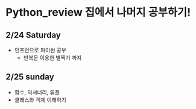 # Python_review 집에서 나머지 공부하기!

## 2/24 Saturday
  - 인프런으로 파이썬 공부
    - 반복문 이용한 별찍기 까지


## 2/25 sunday
  - 함수, 딕셔너리, 튜플
  - 클래스와 객체 이해하기